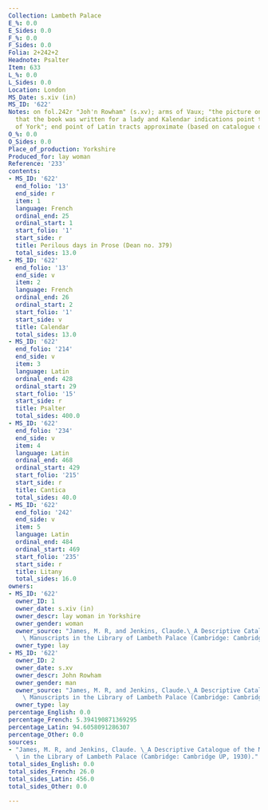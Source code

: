```yaml
---
Collection: Lambeth Palace
E_%: 0.0
E_Sides: 0.0
F_%: 0.0
F_Sides: 0.0
Folia: 2+242+2
Headnote: Psalter
Item: 633
L_%: 0.0
L_Sides: 0.0
Location: London
MS_Date: s.xiv (in)
MS_ID: '622'
Notes: on fol.242r "Joh'n Rowham" (s.xv); arms of Vaux; "the picture on f. 189b indicates
  that the book was written for a lady and Kalendar indications point to the province
  of York"; end point of Latin tracts approximate (based on catalogue description)
O_%: 0.0
O_Sides: 0.0
Place_of_production: Yorkshire
Produced_for: lay woman
Reference: '233'
contents:
- MS_ID: '622'
  end_folio: '13'
  end_side: r
  item: 1
  language: French
  ordinal_end: 25
  ordinal_start: 1
  start_folio: '1'
  start_side: r
  title: Perilous days in Prose (Dean no. 379)
  total_sides: 13.0
- MS_ID: '622'
  end_folio: '13'
  end_side: v
  item: 2
  language: French
  ordinal_end: 26
  ordinal_start: 2
  start_folio: '1'
  start_side: v
  title: Calendar
  total_sides: 13.0
- MS_ID: '622'
  end_folio: '214'
  end_side: v
  item: 3
  language: Latin
  ordinal_end: 428
  ordinal_start: 29
  start_folio: '15'
  start_side: r
  title: Psalter
  total_sides: 400.0
- MS_ID: '622'
  end_folio: '234'
  end_side: v
  item: 4
  language: Latin
  ordinal_end: 468
  ordinal_start: 429
  start_folio: '215'
  start_side: r
  title: Cantica
  total_sides: 40.0
- MS_ID: '622'
  end_folio: '242'
  end_side: v
  item: 5
  language: Latin
  ordinal_end: 484
  ordinal_start: 469
  start_folio: '235'
  start_side: r
  title: Litany
  total_sides: 16.0
owners:
- MS_ID: '622'
  owner_ID: 1
  owner_date: s.xiv (in)
  owner_descr: lay woman in Yorkshire
  owner_gender: woman
  owner_source: "James, M. R, and Jenkins, Claude.\_A Descriptive Catalogue of the\
    \ Manuscripts in the Library of Lambeth Palace (Cambridge: Cambridge UP, 1930)."
  owner_type: lay
- MS_ID: '622'
  owner_ID: 2
  owner_date: s.xv
  owner_descr: John Rowham
  owner_gender: man
  owner_source: "James, M. R, and Jenkins, Claude.\_A Descriptive Catalogue of the\
    \ Manuscripts in the Library of Lambeth Palace (Cambridge: Cambridge UP, 1930)."
  owner_type: lay
percentage_English: 0.0
percentage_French: 5.394190871369295
percentage_Latin: 94.6058091286307
percentage_Other: 0.0
sources:
- "James, M. R, and Jenkins, Claude. \_A Descriptive Catalogue of the Manuscripts\
  \ in the Library of Lambeth Palace (Cambridge: Cambridge UP, 1930)."
total_sides_English: 0.0
total_sides_French: 26.0
total_sides_Latin: 456.0
total_sides_Other: 0.0

---
```

